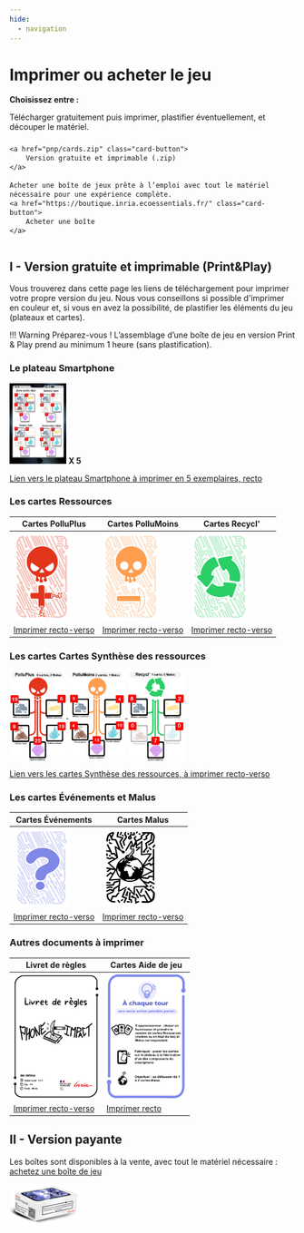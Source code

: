 ```yaml
---
hide:
  - navigation
---
```


# Imprimer ou acheter le jeu

**Choisissez entre :**

<div style="display:flex;flex-direction:column;gap:.5rem;">
    Télécharger gratuitement puis imprimer, plastifier éventuellement, et découper le matériel.

    <a href="pnp/cards.zip" class="card-button">
        Version gratuite et imprimable (.zip)
    </a>

    Acheter une boîte de jeux prête à l’emploi avec tout le matériel nécessaire pour une expérience complète.
    <a href="https://boutique.inria.ecoessentials.fr/" class="card-button">
        Acheter une boîte
    </a>
</div>

## I - Version gratuite et imprimable (Print&Play)

Vous trouverez dans cette page les liens de téléchargement pour imprimer votre propre version du jeu. Nous vous conseillons si possible d'imprimer en couleur et, si vous en avez la possibilité, de plastifier les éléments du jeu (plateaux et cartes).

!!! Warning
    Préparez-vous ! L’assemblage d’une boîte de jeu en version Print & Play prend au minimum 1 heure (sans plastification).

### Le plateau Smartphone
<a href="docCommuns/Plateau.pdf"><img alt="Plateau.jpeg" src="../img/Plateau.jpeg" width="100" /></a> **X 5**

[Lien vers le plateau Smartphone à imprimer en 5 exemplaires, recto](docCommuns/Plateau.pdf)

### Les cartes Ressources

| Cartes PolluPlus                                                                         | Cartes PolluMoins                                                                                               | Cartes Recycl'                                                                                         |
|------------------------------------------------------------------------------------------|-----------------------------------------------------------------------------------------------------------------|--------------------------------------------------------------------------------------------------------|
| <a href="pnp/polluplus.pdf"><img alt="cartePlluPlus.jpg" src="../img/cartePlluPlus.jpg" width="100"/></a> | <a href="pnp/pollumoins.pdf"><img alt="cartePolluMoins.jpg" src="../img/cartePolluMoins.jpg" width="100" /></a> | <a href="pnp/recyclage.pdf"><img alt="carteRecycl.jpg" src="../img/carteRecycl.jpg" width="100" /></a> |
| [Imprimer recto-verso](pnp/polluplus.pdf)                                                | [Imprimer recto-verso](pnp/pollumoins.pdf)                                                                      | [Imprimer recto-verso](pnp/recyclage.pdf)                                                              |

### Les cartes Cartes Synthèse des ressources
<a href="pnp/recap.pdf">
<img alt="Cartes Synthèse PolluPlus" src="../img/SynthesePolluPlus.jpeg" width="100" align="center"/>
<img alt="Cartes Synthèse PolluMoins" src="../img/SynthesePolluMoins.jpeg" width="100" align="center"/>
<img alt="Cartes Synthèse Recycl'" src="../img/SyntheseRecycl.jpeg" width="100" align="center"/></a>

[Lien vers les cartes Synthèse des ressources, à imprimer recto-verso](pnp/recap.pdf)

### Les cartes Événements et Malus

| Cartes Événements | Cartes Malus |
|-------------------|---------|
|       <a href="pnp/events.pdf"><img alt="carteEvenement" src="../img/carteEvenement.png" width="100"/></a>            |   <a href="pnp/malus.pdf"><img alt="carteMalus" src="../img/carteMalusVerso.png" width="100"/></a>      |
|          [Imprimer recto-verso](pnp/events.pdf)         |    [Imprimer recto-verso](pnp/malus.pdf)     |


### Autres documents à imprimer

| Livret de règles                                                                                                    | Cartes Aide de jeu                                                                                     |
|---------------------------------------------------------------------------------------------------------------------|--------------------------------------------------------------------------------------------------------|
| <a href="docCommuns/LivretDeRegles.pdf"><img alt="LivretDeRegles" src="../img/LivretDeRegles.png" width="150"/></a> | <a href="docCommuns/AideDeJeu.pdf"><img alt="AideDeJeu" src="../img/AideDeJeu.png" width="140" /> </a> |
| [Imprimer recto-verso](docCommuns/LivretDeRegles.pdf)                                                               | [Imprimer recto](docCommuns/AideDeJeu.pdf)                                                             |

## II - Version payante

Les boîtes sont disponibles à la vente, avec tout le matériel nécessaire : [achetez une boîte de jeu](https://boutique.inria.ecoessentials.fr/)

<img alt="VueBoite1.png" src="../img/VueBoite1.png" width=25% />
